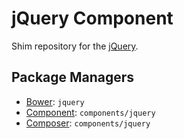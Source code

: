 <h1>jQuery Component</h1>

<p>Shim repository for the <a href="http://jquery.com">jQuery</a>.</p>

<h2>Package Managers</h2>

<ul>
<li><a href="http://bower.io/">Bower</a>: <code>jquery</code></li>
<li><a href="https://github.com/component/component">Component</a>: <code>components/jquery</code></li>
<li><a href="http://packagist.org/packages/components/jquery">Composer</a>: <code>components/jquery</code></li>
</ul>
